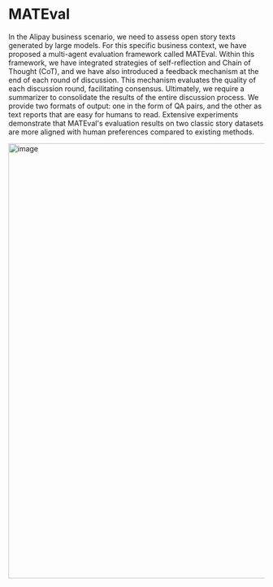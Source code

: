 # MATEval

In the Alipay business scenario, we need to assess open story texts generated by large models. For this specific business context, we have proposed a multi-agent evaluation framework called MATEval. Within this framework, we have integrated strategies of self-reflection and Chain of Thought (CoT), and we have also introduced a feedback mechanism at the end of each round of discussion. This mechanism evaluates the quality of each discussion round, facilitating consensus. Ultimately, we require a summarizer to consolidate the results of the entire discussion process. We provide two formats of output: one in the form of QA pairs, and the other as text reports that are easy for humans to read. Extensive experiments demonstrate that MATEval's evaluation results on two classic story datasets are more aligned with human preferences compared to existing methods.

<img width="855" alt="image" src="https://github.com/AnonymousLYZYY/MATEval/assets/157742453/946a381a-9d2a-4e7e-a73d-4c90eadf3441">
